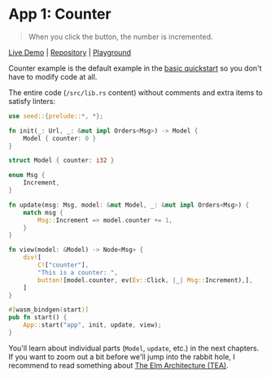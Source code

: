 # App 1: Counter

> When you click the button, the number is incremented.

[Live Demo](https://seed-app-counter.netlify.app/) |  [Repository](https://github.com/MartinKavik/seed-app-counter) |  [Playground](https://ide.play-seed.dev/?github=MartinKavik/seed-app-counter)

Counter example is the default example in the [basic quickstart](https://github.com/seed-rs/seed-quickstart) so you don't have to modify code at all.

The entire code (`/src/lib.rs` content) without comments and extra items to satisfy linters:

```rust
use seed::{prelude::*, *};

fn init(_: Url, _: &mut impl Orders<Msg>) -> Model {
    Model { counter: 0 }
}

struct Model { counter: i32 }

enum Msg {
    Increment,
}

fn update(msg: Msg, model: &mut Model, _: &mut impl Orders<Msg>) {
    match msg {
        Msg::Increment => model.counter += 1,
    }
}

fn view(model: &Model) -> Node<Msg> {
    div![
        C!["counter"],
        "This is a counter: ",
        button![model.counter, ev(Ev::Click, |_| Msg::Increment),],
    ]
}

#[wasm_bindgen(start)]
pub fn start() {
    App::start("app", init, update, view);
}
```

You'll learn about individual parts (`Model`, `update`, etc.) in the next chapters. If you want to zoom out a bit before we'll jump into the rabbit hole, I recommend to read something about [The Elm Architecture (TEA)](https://guide.elm-lang.org/architecture/).
